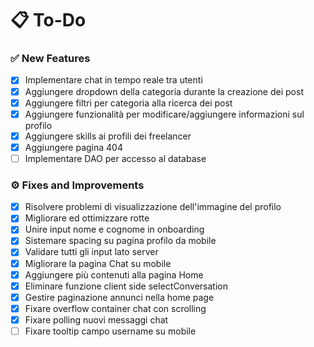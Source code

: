 # 📋 To-Do

### ✅ New Features
- [X] Implementare chat in tempo reale tra utenti
- [x] Aggiungere dropdown della categoria durante la creazione dei post
- [x] Aggiungere filtri per categoria alla ricerca dei post
- [x] Aggiungere funzionalità per modificare/aggiungere informazioni sul profilo
- [x] Aggiungere skills ai profili dei freelancer
- [x] Aggiungere pagina 404
- [ ] Implementare DAO per accesso al database

### ⚙️ Fixes and Improvements
- [x] Risolvere problemi di visualizzazione dell'immagine del profilo
- [x] Migliorare ed ottimizzare rotte
- [x] Unire input nome e cognome in onboarding
- [x] Sistemare spacing su pagina profilo da mobile
- [x] Validare tutti gli input lato server
- [x] Migliorare la pagina Chat su mobile
- [x] Aggiungere più contenuti alla pagina Home
- [x] Eliminare funzione client side selectConversation
- [x] Gestire paginazione annunci nella home page
- [x] Fixare overflow container chat con scrolling
- [x] Fixare polling nuovi messaggi chat
- [ ] Fixare tooltip campo username su mobile